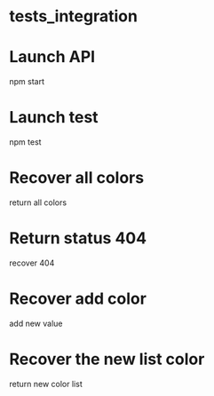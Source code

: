 # tests_integration

# Launch API

npm start

# Launch test

npm test 

# Recover all colors

return all colors

# Return status 404

recover 404

# Recover add color

add new value 

# Recover the new list color

return new color list 